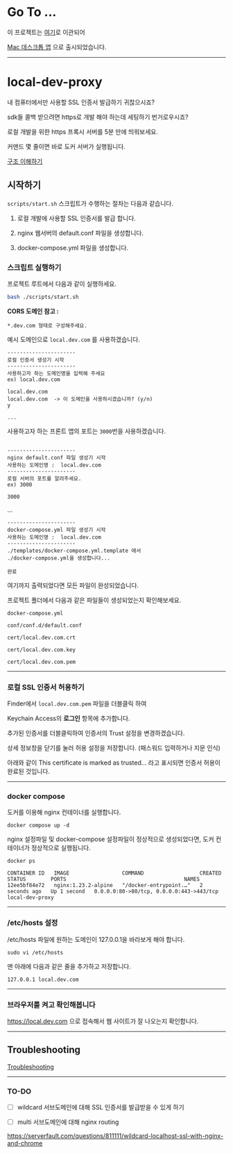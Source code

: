 # Go To ...

이 프로젝트는 [여기](https://github.com/apilylabs/ophiuchi-desktop)로 이관되어 

[Mac 데스크톱 앱](https://www.ophiuchi.dev) 으로 출시되었습니다. 

---

# local-dev-proxy

내 컴퓨터에서만 사용할 SSL 인증서 발급하기 귀찮으시죠?

sdk들 콜백 받으려면 https로 개발 해야 하는데 세팅하기 번거로우시죠?

로컬 개발을 위한 https 프록시 서버를 5분 만에 띄워보세요.

커맨드 몇 줄이면 바로 도커 서버가 실행됩니다. 


<a href="HOWITWORKS.md">구조 이해하기</a>

## 시작하기

`scripts/start.sh` 스크립트가 수행하는 절차는 다음과 같습니다.
 
1. 로컬 개발에 사용할 SSL 인증서를 발급 합니다. 

2. nginx 웹서버의 default.conf 파일을 생성합니다.

3. docker-compose.yml 파일을 생성합니다.


### 스크립트 실행하기

프로젝트 루트에서 다음과 같이 실행하세요. 

```bash
bash ./scripts/start.sh
```

**CORS 도메인 참고 :** 

```
*.dev.com 형태로 구성해주세요.
```


예시 도메인으로 `local.dev.com` 를 사용하겠습니다.




```
----------------------
로컬 인증서 생성기 시작
----------------------
사용하고자 하는 도메인명을 입력해 주세요
ex) local.dev.com

local.dev.com
local.dev.com  -> 이 도메인을 사용하시겠습니까? (y/n)
y

...
```

사용하고자 하는 프론트 앱의 포트는 `3000`번을 사용하겠습니다. 


```

----------------------
nginx default.conf 파일 생성기 시작
사용하는 도메인명 :  local.dev.com
----------------------
로컬 서버의 포트를 알려주세요.
ex) 3000

3000 
```
...

```
----------------------
docker-compose.yml 파일 생성기 시작
사용하는 도메인명 :  local.dev.com
----------------------
./templates/docker-compose.yml.template 에서 
./docker-compose.yml을 생성합니다...

완료
```

여기까지 출력되었다면 모든 파일이 완성되었습니다.

프로젝트 폴더에서 다음과 같은 파일들이 생성되었는지 확인해보세요.

`docker-compose.yml`

`conf/conf.d/default.conf` 

`cert/local.dev.com.crt`

`cert/local.dev.com.key`

`cert/local.dev.com.pem`

---
### 로컬 SSL 인증서 허용하기

Finder에서 `local.dev.com.pem` 파일을 더블클릭 하여

Keychain Access의 **로그인** 항목에 추가합니다.

추가된 인증서를 더블클릭하여 인증서의 Trust 설정을 변경하겠습니다. 

상세 정보창을 닫기를 눌러 허용 설정을 저장합니다. (패스워드 입력하거나 지문 인식)

아래와 같이 This certificate is marked as trusted... 라고 표시되면 인증서 허용이 완료된 것입니다.

---
### docker compose 

도커를 이용해 nginx 컨테이너를 실행합니다. 

```
docker compose up -d 
```

nginx 설정파일 및 docker-compose 설정파일이 정상적으로 생성되었다면,
도커 컨테이너가 정상적으로 실행됩니다. 

```
docker ps

CONTAINER ID   IMAGE                 COMMAND                  CREATED         STATUS        PORTS                                      NAMES
12ee5bf84e72   nginx:1.23.2-alpine   "/docker-entrypoint.…"   2 seconds ago   Up 1 second   0.0.0.0:80->80/tcp, 0.0.0.0:443->443/tcp   local-dev-proxy
```

---

### /etc/hosts 설정

/etc/hosts 파일에 원하는 도메인이 127.0.0.1을 바라보게 해야 합니다.

```
sudo vi /etc/hosts
```

맨 아래에 다음과 같은 줄을 추가하고 저장합니다.

```
127.0.0.1 local.dev.com
```


---

### 브라우저를 켜고 확인해봅니다

https://local.dev.com 으로 접속해서 웹 사이트가 잘 나오는지 확인합니다.


---
## Troubleshooting

<a href="TROUBLESHOOT.md">Troubleshooting</a>


---

### TO-DO

* [ ] wildcard 서브도메인에 대해 SSL 인증서를 발급받을 수 있게 하기 

* [ ] multi 서브도메인에 대해 nginx routing 


https://serverfault.com/questions/811111/wildcard-localhost-ssl-with-nginx-and-chrome
